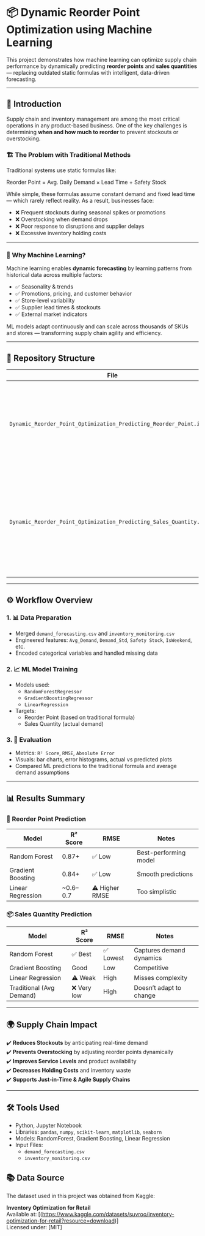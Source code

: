 # 📦 Dynamic Reorder Point Optimization using Machine Learning

This project demonstrates how machine learning can optimize supply chain performance by dynamically predicting **reorder points** and **sales quantities** — replacing outdated static formulas with intelligent, data-driven forecasting.

---

## 🧠 Introduction

Supply chain and inventory management are among the most critical operations in any product-based business. One of the key challenges is determining **when and how much to reorder** to prevent stockouts or overstocking.

### 🏗️ The Problem with Traditional Methods

Traditional systems use static formulas like:

Reorder Point = Avg. Daily Demand × Lead Time + Safety Stock


While simple, these formulas assume constant demand and fixed lead time — which rarely reflect reality. As a result, businesses face:

- ❌ Frequent stockouts during seasonal spikes or promotions  
- ❌ Overstocking when demand drops  
- ❌ Poor response to disruptions and supplier delays  
- ❌ Excessive inventory holding costs  

---

### 🤖 Why Machine Learning?

Machine learning enables **dynamic forecasting** by learning patterns from historical data across multiple factors:

- ✅ Seasonality & trends  
- ✅ Promotions, pricing, and customer behavior  
- ✅ Store-level variability  
- ✅ Supplier lead times & stockouts  
- ✅ External market indicators  

ML models adapt continuously and can scale across thousands of SKUs and stores — transforming supply chain agility and efficiency.

---

## 📂 Repository Structure

| File                                                                 | Description |
|----------------------------------------------------------------------|-------------|
| `Dynamic_Reorder_Point_Optimization_Predicting_Reorder_Point.ipynb` | Predicts reorder points using features like Avg Demand, Lead Time, Safety Stock, Seasonality, etc. |
| `Dynamic_Reorder_Point_Optimization_Predicting_Sales_Quantity.ipynb`| Predicts real sales quantity based on seasonality, promotions, customer segments, etc. and compares ML vs traditional avg-based forecasting |

---

## ⚙️ Workflow Overview

### 1. 📊 Data Preparation
- Merged `demand_forecasting.csv` and `inventory_monitoring.csv`
- Engineered features: `Avg_Demand`, `Demand_Std`, `Safety Stock`, `IsWeekend`, etc.
- Encoded categorical variables and handled missing data

### 2. 📈 ML Model Training
- Models used:  
  - `RandomForestRegressor`  
  - `GradientBoostingRegressor`  
  - `LinearRegression`  
- Targets:
  - Reorder Point (based on traditional formula)
  - Sales Quantity (actual demand)

### 3. 🧪 Evaluation
- Metrics: `R² Score`, `RMSE`, `Absolute Error`
- Visuals: bar charts, error histograms, actual vs predicted plots
- Compared ML predictions to the traditional formula and average demand assumptions

---

## 📊 Results Summary

### 🔁 Reorder Point Prediction

| Model               | R² Score | RMSE | Notes |
|--------------------|----------|------|-------|
| Random Forest       | 0.87+     | ✅ Low | Best-performing model |
| Gradient Boosting   | 0.84+     | ✅ Low | Smooth predictions |
| Linear Regression   | ~0.6–0.7  | ⚠️ Higher RMSE | Too simplistic |


### 📦 Sales Quantity Prediction

| Model                  | R² Score | RMSE | Notes |
|-----------------------|----------|------|-------|
| Random Forest          | ✅ Best | ✅ Lowest | Captures demand dynamics |
| Gradient Boosting      | Good     | Low  | Competitive |
| Linear Regression      | ⚠️ Weak | High | Misses complexity |
| Traditional (Avg Demand) | ❌ Very low | High | Doesn’t adapt to change |

---

## 🌍 Supply Chain Impact

✔️ **Reduces Stockouts** by anticipating real-time demand  
✔️ **Prevents Overstocking** by adjusting reorder points dynamically  
✔️ **Improves Service Levels** and product availability  
✔️ **Decreases Holding Costs** and inventory waste  
✔️ **Supports Just-in-Time & Agile Supply Chains**  

---

## 🛠 Tools Used

- Python, Jupyter Notebook  
- Libraries: `pandas`, `numpy`, `scikit-learn`, `matplotlib`, `seaborn`  
- Models: RandomForest, Gradient Boosting, Linear Regression  
- Input Files:  
  - `demand_forecasting.csv`  
  - `inventory_monitoring.csv`

## 📚 Data Source

The dataset used in this project was obtained from Kaggle:

**Inventory Optimization for Retail​​**  
Available at: [(https://www.kaggle.com/datasets/suvroo/inventory-optimization-for-retail?resource=download)]  
Licensed under: [MIT]


